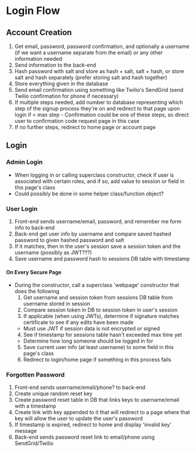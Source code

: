 # Login Flow

## Account Creation
  1. Get email, password, password confirmation, and optionally a username (if we want a username separate from the email) or any other information needed
  2. Send information to the back-end
  3. Hash password with salt and store as hash + salt, salt + hash, or store salt and hash separately (prefer storing salt and hash together)
  4. Store everything given in the database
  5. Send email confirmation using something like Twilio's SendGrid (send Twilio confirmation for phone if necessary)
  6. If multiple steps needed, add number to database representing which step of the signup process they're on and redirect to that page upon login if < max step
    - Confirmation could be one of these steps, so direct user to confirmation code request page in this case
  7. If no further steps, redirect to home page or account page

## Login

### Admin Login
  - When logging in or calling superclass constructor, check if user is associated with certain roles, and if so, add value to session or field in this page's class
  - Could possibly be done in some helper class/function object?

### User Login
  1. Front-end sends username/email, password, and remember me form info to back-end
  2. Back-end get user info by username and compare saved hashed password to given hashed password and salt
  3. If it matches, then in the user's session save a session token and the username (possibly as JWT???)
  4. Save username and password hash to sessions DB table with timestamp

#### On Every Secure Page
  - During the constructor, call a superclass 'webpage' constructor that does the following
    1. Get username and session token from sessions DB table from username stored in session
    2. Compare session token in DB to session token in user's session
    3. If applicable (when using JWTs), determine if signature matches certificate to see if any edits have been made
      - Must use JWT if session data is not encrypted or signed
    4. See if timestamp for sessions table hasn't exceeded max time yet
      - Determine how long someone should be logged in for
    5. Save current user info (at least username) to some field in this page's class
    6. Redirect to login/home page if something in this process fails

### Forgotten Password
  1. Front-end sends username/email/phone? to back-end
  2. Create unique random reset key
  3. Create password reset table in DB that links keys to username/email with a timestamp
  4. Create link with key appended to it that will redirect to a page where that key will allow the user to update the user's password
  5. If timestamp is expired, redirect to home and display 'invalid key' message
  6. Back-end sends password reset link to email/phone using SendGrid/Twilio
